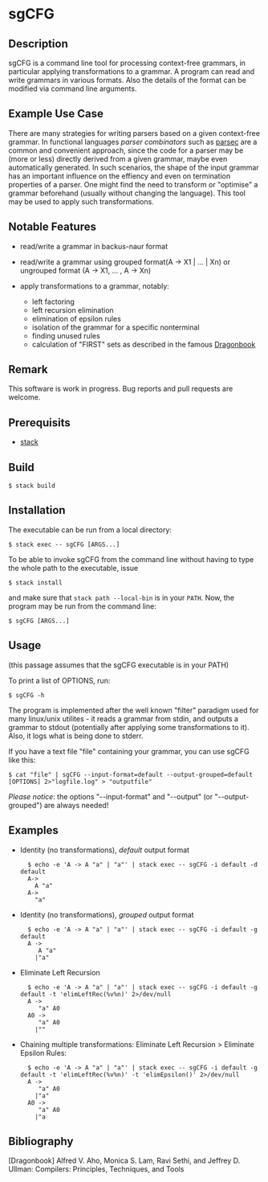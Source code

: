 # sgCFG

## Description

sgCFG is a command line tool for processing context-free grammars, in particular applying transformations to a grammar.
A program can read and write grammars in various formats.
Also the details of the format can be modified via command line arguments.

## Example Use Case

There are many strategies for writing parsers based on a given context-free grammar.
In functional languages *parser combinators* such as [parsec](https://hackage.haskell.org/package/parsec) are a common and convenient approach, since the code for a parser may be (more or less) directly derived from a given grammar, maybe even automatically generated.
In such scenarios, the shape of the input grammar has an important influence on the effiency and even on termination properties of a parser.
One might find the need to transform or "optimise" a grammar beforehand (usually without changing the language).
This tool may be used to apply such transformations.

## Notable Features

- read/write a grammar in backus-naur format
- read/write a grammar using grouped format(A -> X1 | ... | Xn) or ungrouped format (A -> X1, ... , A -> Xn)
- apply transformations to a grammar, notably:
	
	- left factoring
	- left recursion elimination
	- elimination of epsilon rules
	- isolation of the grammar for a specific nonterminal
	- finding unused rules
	- calculation of "FIRST" sets as described in the famous [Dragonbook](#bibliography)

## Remark

This software is work in progress. Bug reports and pull requests are welcome.

## Prerequisits

- [stack](https://haskellstack.org)

## Build

    $ stack build

## Installation

The executable can be run from a local directory:

    $ stack exec -- sgCFG [ARGS...]

To be able to invoke sgCFG from the command line without having to type the whole path to the executable, issue

    $ stack install

and make sure that `stack path --local-bin` is in your `PATH`. Now, the program may be run from the command line:

    $ sgCFG [ARGS...]

## Usage

(this passage assumes that the sgCFG executable is in your PATH)

To print a list of OPTIONS, run:

	$ sgCFG -h

The program is implemented after the well known "filter" paradigm used for many linux/unix utilites - it reads a grammar from stdin, and outputs a grammar to stdout (potentially after applying some transformations to it).
Also, it logs what is being done to stderr.

If you have a text file "file" containing your grammar, you can use sgCFG like this:

	$ cat "file" | sgCFG --input-format=default --output-grouped=default [OPTIONS] 2>"logfile.log" > "outputfile"

*Please notice*: the options "--input-format" and "--output" (or "--output-grouped") are always needed!

## Examples

- Identity (no transformations), *default* output format

        $ echo -e 'A -> A "a" | "a"' | stack exec -- sgCFG -i default -d default
        A->
          A "a"
        A->
          "a" 

- Identity (no transformations), *grouped* output format

        $ echo -e 'A -> A "a" | "a"' | stack exec -- sgCFG -i default -g default
        A ->
           A "a"
          |"a"

- Eliminate Left Recursion

        $ echo -e 'A -> A "a" | "a"' | stack exec -- sgCFG -i default -g default -t 'elimLeftRec(%v%n)' 2>/dev/null
        A ->
           "a" A0
        A0 ->
           "a" A0
          |""

- Chaining multiple transformations: Eliminate Left Recursion > Eliminate Epsilon Rules:

        $ echo -e 'A -> A "a" | "a"' | stack exec -- sgCFG -i default -g default -t 'elimLeftRec(%v%n)' -t 'elimEpsilon()' 2>/dev/null
        A ->
           "a" A0
          |"a"
        A0 ->
           "a" A0
          |"a 

## Bibliography

[Dragonbook]
	Alfred V. Aho, Monica S. Lam, Ravi Sethi, and Jeffrey D. Ullman:
		Compilers: Principles, Techniques, and Tools
